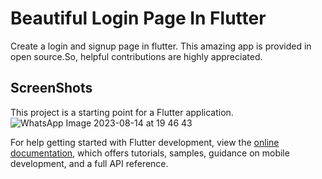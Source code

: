 # Beautiful Login Page In Flutter

Create a login and signup page in flutter.
This amazing app is provided in open source.So, helpful contributions are highly appreciated.

## ScreenShots

This project is a starting point for a Flutter application.
![WhatsApp Image 2023-08-14 at 19 46 43](https://github.com/simplyypranjal/Login-UI-flutter/assets/139492865/79c9726d-dc71-4636-a10a-072e826e2964)


For help getting started with Flutter development, view the
[online documentation](https://docs.flutter.dev/), which offers tutorials,
samples, guidance on mobile development, and a full API reference.

